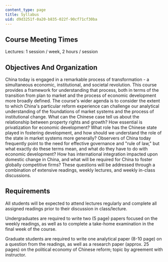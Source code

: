 ```yaml
---
content_type: page
title: Syllabus
uid: d9d3251f-0a20-b835-022f-90cf71cf30ba
---
```


Course Meeting Times
--------------------

Lectures: 1 session / week, 2 hours / session

Objectives And Organization
---------------------------

China today is engaged in a remarkable process of transformation - a simultaneous economic, institutional, and societal revolution. This course provides a framework for understanding that process, both in terms of the transition from plan to market and the process of economic development more broadly defined. The course's wider agenda is to consider the extent to which China's particular reform experience can challenge our analytical understanding of the foundations of market systems and the process of institutional change. What can the Chinese case tell us about the relationship between property rights and growth? How essential is privatization for economic development? What role has the Chinese state played in fostering development, and how should we understand the role of the state in market systems more generally? Observers of China today frequently point to the need for effective governance and "rule of law," but what exactly do these terms mean, and what do they have to do with economic development? How has international integration impacted upon domestic change in China, and what will be required for China to foster globally competitive firms? These questions will be addressed through a combination of extensive readings, weekly lectures, and weekly in-class discussions.

Requirements
------------

All students will be expected to attend lectures regularly and complete all assigned readings prior to their discussion in class/lecture.

Undergraduates are required to write two (5 page) papers focused on the weekly readings, as well as to complete a take-home examination in the final week of the course.

Graduate students are required to write one analytical paper (8-10 page) on a question from the readings, as well as a research paper (approx. 25 pages) on the political economy of Chinese reform; topic by agreement with instructor.